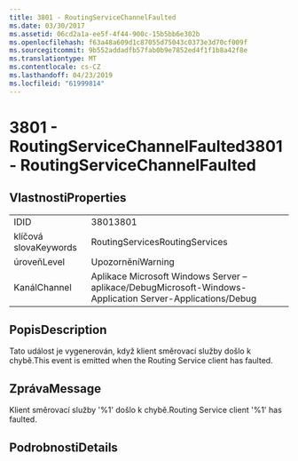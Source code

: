 ```yaml
---
title: 3801 - RoutingServiceChannelFaulted
ms.date: 03/30/2017
ms.assetid: 06cd2a1a-ee5f-4f44-900c-15b5bb6e302b
ms.openlocfilehash: f63a48a609d1c87055d75043c0373e3d70cf009f
ms.sourcegitcommit: 9b552addadfb57fab0b9e7852ed4f1f1b8a42f8e
ms.translationtype: MT
ms.contentlocale: cs-CZ
ms.lasthandoff: 04/23/2019
ms.locfileid: "61999814"
---
```

# <a name="3801---routingservicechannelfaulted"></a><span data-ttu-id="4bf7d-102">3801 - RoutingServiceChannelFaulted</span><span class="sxs-lookup"><span data-stu-id="4bf7d-102">3801 - RoutingServiceChannelFaulted</span></span>
## <a name="properties"></a><span data-ttu-id="4bf7d-103">Vlastnosti</span><span class="sxs-lookup"><span data-stu-id="4bf7d-103">Properties</span></span>  
  
|||  
|-|-|  
|<span data-ttu-id="4bf7d-104">ID</span><span class="sxs-lookup"><span data-stu-id="4bf7d-104">ID</span></span>|<span data-ttu-id="4bf7d-105">3801</span><span class="sxs-lookup"><span data-stu-id="4bf7d-105">3801</span></span>|  
|<span data-ttu-id="4bf7d-106">klíčová slova</span><span class="sxs-lookup"><span data-stu-id="4bf7d-106">Keywords</span></span>|<span data-ttu-id="4bf7d-107">RoutingServices</span><span class="sxs-lookup"><span data-stu-id="4bf7d-107">RoutingServices</span></span>|  
|<span data-ttu-id="4bf7d-108">úroveň</span><span class="sxs-lookup"><span data-stu-id="4bf7d-108">Level</span></span>|<span data-ttu-id="4bf7d-109">Upozornění</span><span class="sxs-lookup"><span data-stu-id="4bf7d-109">Warning</span></span>|  
|<span data-ttu-id="4bf7d-110">Kanál</span><span class="sxs-lookup"><span data-stu-id="4bf7d-110">Channel</span></span>|<span data-ttu-id="4bf7d-111">Aplikace Microsoft Windows Server – aplikace/Debug</span><span class="sxs-lookup"><span data-stu-id="4bf7d-111">Microsoft-Windows-Application Server-Applications/Debug</span></span>|  
  
## <a name="description"></a><span data-ttu-id="4bf7d-112">Popis</span><span class="sxs-lookup"><span data-stu-id="4bf7d-112">Description</span></span>  
 <span data-ttu-id="4bf7d-113">Tato událost je vygenerován, když klient směrovací služby došlo k chybě.</span><span class="sxs-lookup"><span data-stu-id="4bf7d-113">This event is emitted when the Routing Service client has faulted.</span></span>  
  
## <a name="message"></a><span data-ttu-id="4bf7d-114">Zpráva</span><span class="sxs-lookup"><span data-stu-id="4bf7d-114">Message</span></span>  
 <span data-ttu-id="4bf7d-115">Klient směrovací služby '%1' došlo k chybě.</span><span class="sxs-lookup"><span data-stu-id="4bf7d-115">Routing Service client '%1' has faulted.</span></span>  
  
## <a name="details"></a><span data-ttu-id="4bf7d-116">Podrobnosti</span><span class="sxs-lookup"><span data-stu-id="4bf7d-116">Details</span></span>

